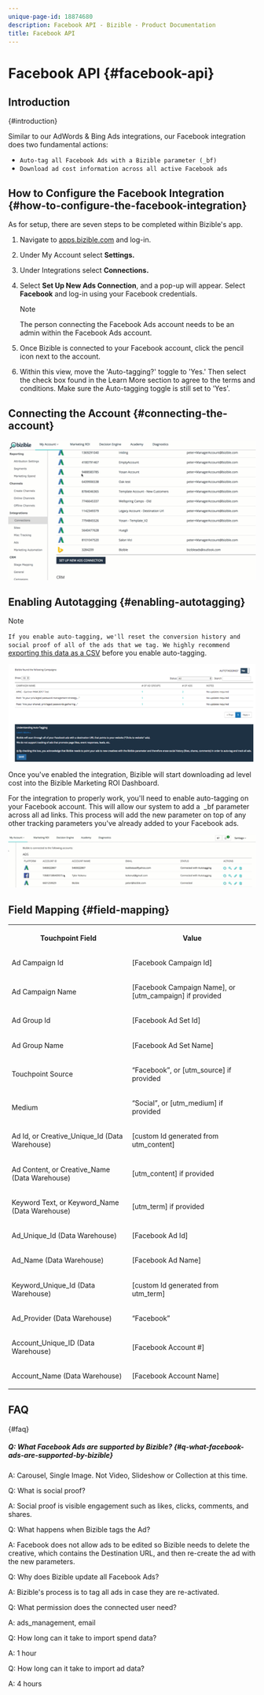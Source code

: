 ```yaml
---
unique-page-id: 18874680
description: Facebook API - Bizible - Product Documentation
title: Facebook API
---
```


# Facebook API {#facebook-api}

## Introduction   
{#introduction}

Similar to our AdWords & Bing Ads integrations, our Facebook integration does two fundamental actions: &nbsp;

* `Auto-tag all Facebook Ads with a Bizible parameter (_bf)`
* `Download ad cost information across all active Facebook ads`

## How to Configure the Facebook Integration {#how-to-configure-the-facebook-integration}

As for setup, there are seven steps to be completed within Bizible's app.

1. Navigate to [apps.bizible.com](http://apps.bizible.com) and log-in.
1. Under My Account select **Settings.**
1. Under&nbsp;Integrations&nbsp;select **Connections.**
1. Select **Set Up New Ads Connection**, and a pop-up will appear.&nbsp;Select **Facebook** and log-in using your Facebook credentials.&nbsp;

   >[!NOTE]
   >
   >The person connecting the Facebook Ads account needs to be an admin within the Facebook Ads account.

1. Once Bizible is connected to your Facebook account, click the pencil icon next to the account.
1. Within this view, move the 'Auto-tagging?' toggle to 'Yes.' Then select the check box found in the Learn More section to agree to the terms and conditions. Make sure the Auto-tagging toggle is still set to 'Yes'.

## Connecting the Account {#connecting-the-account}

![](assets/1.gif)

## Enabling Autotagging {#enabling-autotagging}

>[!NOTE]
>
>`If you enable auto-tagging, we'll reset the conversion history and social proof of all of the ads that we tag. We highly recommend` [exporting this data as a CSV](http://www.facebook.com/business/help/205067636197240) before you enable auto-tagging.&nbsp;

![](assets/2-2.png)

Once you've enabled the integration, Bizible will start downloading ad level cost into the Bizible Marketing ROI Dashboard.&nbsp;

For the integration to properly work, you'll need to enable auto-tagging on your Facebook account. This will allow our system to add a&nbsp; _bf parameter across all ad links. This process will add the new parameter on top of any other tracking parameters you've already added to your Facebook ads.&nbsp;

![](assets/3.gif)

## Field Mapping {#field-mapping}

<table> 
 <colgroup> 
  <col> 
  <col> 
 </colgroup> 
 <tbody> 
  <tr> 
   <th><p><strong>Touchpoint Field</strong></p></th> 
   <th><p><strong>Value</strong></p></th> 
  </tr> 
  <tr> 
   <td><p>Ad Campaign Id</p></td> 
   <td><p>[Facebook Campaign Id]</p></td> 
  </tr> 
  <tr> 
   <td><p>Ad Campaign Name </p></td> 
   <td><p>[Facebook Campaign Name], or [utm_campaign] if provided</p></td> 
  </tr> 
  <tr> 
   <td><p>Ad Group Id</p></td> 
   <td><p>[Facebook Ad Set Id]</p></td> 
  </tr> 
  <tr> 
   <td><p>Ad Group Name</p></td> 
   <td><p>[Facebook Ad Set Name]</p></td> 
  </tr> 
  <tr> 
   <td><p>Touchpoint Source</p></td> 
   <td><p>“Facebook”, or [utm_source] if provided</p></td> 
  </tr> 
  <tr> 
   <td><p>Medium</p></td> 
   <td><p>“Social”, or [utm_medium] if provided</p></td> 
  </tr> 
  <tr> 
   <td><p>Ad Id, or Creative_Unique_Id (Data Warehouse)</p></td> 
   <td><p>[custom Id generated from utm_content]</p></td> 
  </tr> 
  <tr> 
   <td><p>Ad Content, or Creative_Name (Data Warehouse)</p></td> 
   <td><p>[utm_content] if provided</p></td> 
  </tr> 
  <tr> 
   <td><p>Keyword Text, or Keyword_Name (Data Warehouse)</p></td> 
   <td><p>[utm_term] if provided</p></td> 
  </tr> 
  <tr> 
   <td><p>Ad_Unique_Id (Data Warehouse)</p></td> 
   <td><p>[Facebook Ad Id]</p></td> 
  </tr> 
  <tr> 
   <td><p>Ad_Name (Data Warehouse)</p></td> 
   <td><p>[Facebook Ad Name]</p></td> 
  </tr> 
  <tr> 
   <td><p>Keyword_Unique_Id (Data Warehouse)</p></td> 
   <td><p>[custom Id generated from utm_term]</p></td> 
  </tr> 
  <tr> 
   <td><p>Ad_Provider (Data Warehouse)</p></td> 
   <td><p>“Facebook”</p></td> 
  </tr> 
  <tr> 
   <td><p>Account_Unique_ID (Data Warehouse)</p></td> 
   <td><p>[Facebook Account #]</p></td> 
  </tr> 
  <tr> 
   <td><p>Account_Name (Data Warehouse)</p></td> 
   <td><p>[Facebook Account Name]</p></td> 
  </tr> 
 </tbody> 
</table>

## FAQ   
{#faq}

##### Q: What Facebook Ads are supported by Bizible?  {#q-what-facebook-ads-are-supported-by-bizible}

A: Carousel, Single Image. Not Video, Slideshow or Collection at this time.&nbsp;

Q: What is social proof?

A: Social proof is visible engagement such as likes, clicks, comments, and shares.

Q: What happens when Bizible tags the Ad?

A: Facebook does not allow ads to be edited so Bizible needs to delete the creative, which contains the Destination URL, and then re-create the ad with the new parameters.&nbsp;

Q: Why does Bizible update all Facebook Ads?

A: Bizible's process is to tag all ads in case they are re-activated.&nbsp;

Q: What permission does the connected user need?

A: ads_management, email

Q: How long can it take to import spend data?

A: 1 hour

Q: How long can it take to import ad data?

A: 4 hours
